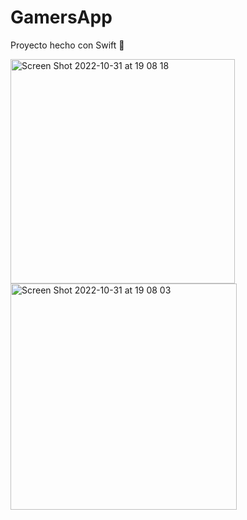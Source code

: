 # GamersApp
Proyecto hecho con Swift 🚀

<div style="flex">
  <img width="359" alt="Screen Shot 2022-10-31 at 19 08 18" src="https://user-images.githubusercontent.com/56983418/199138699-798b38ac-79e9-4f76-81f8-cdb602cad20b.png">

  <img width="362" alt="Screen Shot 2022-10-31 at 19 08 03" src="https://user-images.githubusercontent.com/56983418/199138750-7da64be0-60ea-4a82-af9c-0616884c302d.png">
</div>

